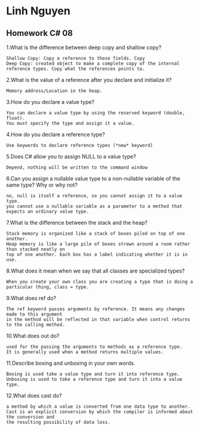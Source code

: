 # Linh Nguyen
## Homework C# 08

1.What is the difference between deep copy and shallow copy?

	Shallow Copy: Copy a reference to these fields. Copy
	Deep Copy: created object to make a complete copy of the internal reference types. Copy what the references points to.

2.What is the value of a reference after you declare and initialize it?

	Memory address/Location in the heap.

3.How do you declare a value type?

	You can declare a value type by using the reserved keyword (double, float).
	You must specify the type and assign it a value.
	
4.How do you declare a reference type?

	Use keywords to declare reference types (*new* keyword)
	

5.Does C# allow you to assign NULL to a value type?

	Depend, nothing will be written to the command window

6.Can you assign a nullable value type to a non-nullable variable of the same type? Why or why not?

	no, null is itself a reference, so you cannot assign it to a value type.
	you cannot use a nullable variable as a parameter to a method that expects an ordinary value type.

7.What is the difference between the stack and the heap?

	Stack memory is organized like a stack of boxes piled on top of one another. 
	Heap memory is like a large pile of boxes strewn around a room rather than stacked neatly on
	top of one another. Each box has a label indicating whether it is in use. 

8.What does it mean when we say that all classes are specialized types?

	When you create your own class you are creating a type that is doing a particular thing, class = type.

9.What does ref do?

	The ref keyword passes arguments by reference. It means any changes made to this argument
	in the method will be reflected in that variable when control returns to the calling method.

10.What does out do?

	used for the passing the arguments to methods as a reference type. 
	It is generally used when a method returns multiple values.

11.Describe boxing and unboxing in your own words.

	Boxing is used take a value type and turn it into reference type.
	Unboxing is used to take a reference type and turn it into a value type.

12.What does cast do?

	a method by which a value is converted from one data type to another.
	Cast is an explicit conversion by which the compiler is informed about the conversion and
	the resulting possibility of data loss.